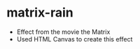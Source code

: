 # matrix-rain
<ul>
  <li>Effect from the movie the Matrix</li>
  <li>Used HTML Canvas to create this effect</li>
</ul>

